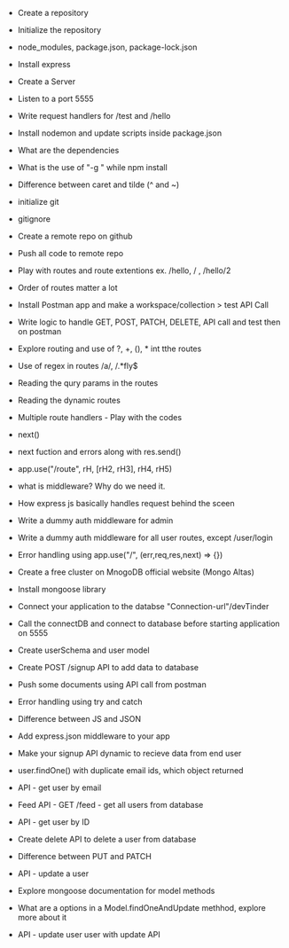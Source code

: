 - Create a repository
- Initialize the repository
- node_modules, package.json, package-lock.json
- Install express
- Create a Server
- Listen to a port 5555
- Write request handlers for /test and /hello
- Install nodemon and update scripts inside package.json
- What are the dependencies
- What is the use of "-g " while npm install
- Difference between caret and tilde (^ and ~)

- initialize git
- gitignore
- Create a remote repo on github
- Push all code to remote repo
- Play with routes and route extentions ex. /hello, / , /hello/2
- Order of routes matter a lot
- Install Postman app and make a workspace/collection > test API Call
- Write logic to handle GET, POST, PATCH, DELETE, API call and test then on postman
- Explore routing and use of ?, +, (), * int tthe routes
- Use of regex in routes /a/, /.*fly$
- Reading the qury params in the routes
- Reading the dynamic routes 

- Multiple route handlers - Play with the codes
- next()
- next fuction and errors along with res.send()
- app.use("/route", rH, [rH2, rH3], rH4, rH5)
- what is middleware? Why do we need it.
- How express js basically handles request behind the sceen
- Write a dummy auth middleware for admin 
- Write a dummy auth middleware for all user routes, except /user/login
- Error handling using app.use("/", (err,req,res,next) => {})

- Create a free cluster on MnogoDB official website (Mongo Altas)
- Install mongoose library
- Connect your application to the databse "Connection-url"/devTinder
- Call the connectDB and connect to database before starting application on 5555
- Create userSchema and user model
- Create POST /signup API to add data to database
- Push some documents using API call from postman
- Error handling using try and catch 

- Difference between JS and JSON 
- Add express.json middleware to your app
- Make your signup API dynamic to recieve data from end user
- user.findOne() with duplicate email ids, which object returned
- API - get user by email
- Feed API - GET /feed - get all users from database
- API - get user by ID
- Create delete API to delete a user from database 
- Difference between PUT and PATCH
- API - update a user
- Explore mongoose documentation for model methods
- What are a options in a Model.findOneAndUpdate methhod, explore more about it 
- API - update user user with update API